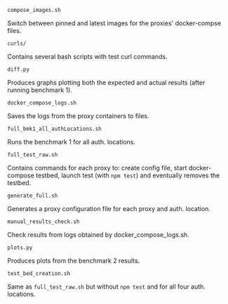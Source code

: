 `compose_images.sh` 

Switch between pinned and latest images for the proxies' docker-compse files.

`curls/` 

Contains several bash scripts with test curl commands. 

`diff.py` 

Produces graphs plotting both the expected and actual results (after running benchmark 1).

`docker_compose_logs.sh`

Saves the logs from the proxy containers to files. 

`full_bmk1_all_authLocations.sh` 

Runs the benchmark 1 for all auth. locations. 

`full_test_raw.sh` 

Contains commands for each proxy to: create config file, start docker-compose testbed, launch test (with `npm test`) and eventually removes the testbed. 

`generate_full.sh` 

Generates a proxy configuration file for each proxy and auth. location.  

`manual_results_check.sh` 

Check results from logs obtained by docker_compose_logs.sh.

`plots.py` 

Produces plots from the benchmark 2 results. 

`test_bed_creation.sh` 

Same as `full_test_raw.sh` but without `npm test` and for all four auth. locations. 